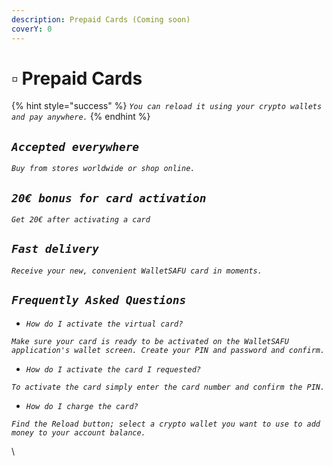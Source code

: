 ```yaml
---
description: Prepaid Cards (Coming soon)
coverY: 0
---
```


# ▫ Prepaid Cards



{% hint style="success" %}
_`You can reload it using your crypto wallets and pay anywhere.`_&#x20;
{% endhint %}

## _`Accepted everywhere`_

_`Buy from stores worldwide or shop online.`_

## _`20€ bonus for card activation`_

_`Get 20€ after activating a card`_

## _`Fast delivery`_

_`Receive your new, convenient WalletSAFU card in moments.`_

## _`Frequently Asked Questions`_

* _`How do I activate the virtual card?`_

_`Make sure your card is ready to be activated on the WalletSAFU application's wallet screen. Create your PIN and password and confirm.`_

* _`How do I activate the card I requested?`_

_`To activate the card simply enter the card number and confirm the PIN.`_

* _`How do I charge the card?`_

_`Find the Reload button; select a crypto wallet you want to use to add money to your account balance.`_

\
